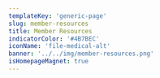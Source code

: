 ```yaml
---
templateKey: 'generic-page'
slug: member-resources
title: Member Resources
indicatorColor: '#4B7BEC'
iconName: 'file-medical-alt'
banner: '../../img/member-resources.png'
isHomepageMagnet: true
---
```

